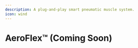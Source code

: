 ```yaml
---
description: A plug-and-play smart pneumatic muscle system.
icon: wind
---
```


# AeroFlex™ (Coming Soon)

